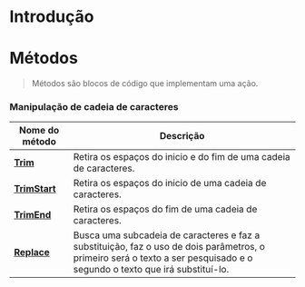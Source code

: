 # Introdução




# Métodos
> Métodos são blocos de código que implementam uma ação.



### Manipulação de cadeia de caracteres

| Nome do método | Descrição |
|---|---|
| [**Trim**](https://github.com/ThreeDP/IFSP---Material-de-Estudo/blob/master/Linguagem%20de%20Programação/C%23/Exemplos/Trim-exe.cs)| Retira os espaços do inicio e do fim de uma cadeia de caracteres. |
| [**TrimStart**](https://github.com/ThreeDP/IFSP---Material-de-Estudo/blob/master/Linguagem%20de%20Programação/C%23/Exemplos/Trim-exe.cs) | Retira os espaços do inicio de uma cadeia de caracteres. |
| [**TrimEnd**](https://github.com/ThreeDP/IFSP---Material-de-Estudo/blob/master/Linguagem%20de%20Programação/C%23/Exemplos/Trim-exe.cs) | Retira os espaços do fim de uma cadeia de caracteres. |
| [**Replace**](https://github.com/ThreeDP/IFSP---Material-de-Estudo/blob/master/Linguagem%20de%20Programação/C%23/Exemplos/Replace-exe.cs) | Busca uma subcadeia de caracteres e faz a substituição, faz o uso de dois parâmetros, o primeiro será o texto a ser pesquisado e o segundo o texto que irá substituí-lo. |

